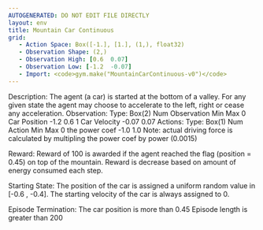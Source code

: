 ```yaml
---
AUTOGENERATED: DO NOT EDIT FILE DIRECTLY
layout: env
title: Mountain Car Continuous
grid:
   - Action Space: Box([-1.], [1.], (1,), float32)
   - Observation Shape: (2,)
   - Observation High: [0.6  0.07]
   - Observation Low: [-1.2  -0.07]
   - Import: <code>gym.make("MountainCarContinuous-v0")</code>
---
```

Description:
    The agent (a car) is started at the bottom of a valley. For any given
    state the agent may choose to accelerate to the left, right or cease
    any acceleration.
Observation:
    Type: Box(2)
    Num    Observation               Min            Max
    0      Car Position              -1.2           0.6
    1      Car Velocity              -0.07          0.07
Actions:
    Type: Box(1)
    Num    Action                    Min            Max
    0      the power coef            -1.0           1.0
    Note: actual driving force is calculated by multipling the power coef by power (0.0015)

Reward:
     Reward of 100 is awarded if the agent reached the flag (position = 0.45) on top of the mountain.
     Reward is decrease based on amount of energy consumed each step.

Starting State:
     The position of the car is assigned a uniform random value in
     [-0.6 , -0.4].
     The starting velocity of the car is always assigned to 0.

Episode Termination:
     The car position is more than 0.45
     Episode length is greater than 200